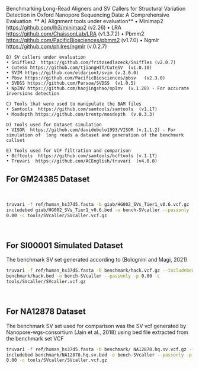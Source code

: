 Benchmarking Long-Read Aligners and SV Callers for Structural Variation Detection in Oxford Nanopore Sequencing Data: A Comprehensive Evaluation
​
  **  A) Alignment tools under evaluation**
    • Minimap2  https://github.com/lh3/minimap2 (v2.26)
    • LRA   https://github.com/ChaissonLab/LRA (v1.3.7.2)
    • Pbmm2  https://github.com/PacificBiosciences/pbmm2   (v1.7.0)
    • Ngmlr  https://github.com/philres/ngmlr   (v.0.2.7)

    B) SV callers under evaluation
    • Sniffles2  https://github.com/fritzsedlazeck/Sniffles (v2.0.7)
    • CuteSV https://github.com/tjiangHIT/CuteSV  (v1.0.10)
    • SVIM https://github.com/eldariont/svim (v.2.0.0)
    • Pbsv https://github.com/PacificBiosciences/pbsv   (v2.3.0)
    • SVDSS https://github.com/Parsoa/SVDSS  (v1.0.5)
    • NpINV https://github.com/haojingshao/npInv  (v.1.28) - For accurate inversions detection
    
    C) Tools that were used to manipulate the BAM files 
    • Samtools  https://github.com/samtools/samtools  (v1.17) 
    • Mosdepth https://github.com/brentp/mosdepth  (v.0.3.3)

    D) Tools used for Dataset simulation
    • VISOR  https://github.com/davidebolo1993/VISOR (v.1.1.2) - For simulation of  long reads a dataset and generation of the benchmark callset
    
    E) Tools used for VCF filtration and comparison
    • Bcftools  https://github.com/samtools/bcftools (v.1.17)
    • Truvari  https://github.com/ACEnglish/truvari  (v4.0.0)


## For GM24385 Dataset
​
```bash
truvari -f ref/human_hs37d5.fasta -b giab/HG002_SVs_Tier1_v0.6.vcf.gz --
includebed giab/HG002_SVs_Tier1_v0.6.bed -o bench-SVcaller --passonly -p
0.00 -c tools/SVcaller/SVcaller.vcf.gz
```
​
## For SI00001 Simulated Dataset
The benchmark SV set generated according to (Bolognini and Magi, 2021)
​
```bash
truvari -f ref/human_hs37d5.fasta -b benchmark/hack.vcf.gz --includebed
benchmark/hack.bed -o bench-SVcaller --passonly -p 0.00 -c
tools/SVcaller/SVcaller.vcf.gz
```
​
## For NA12878 Dataset
The benchmark SV set used for comparison was the SV vcf generated by Nanopore-wgs-consortium (Jain et al., 2018) using bed file extracted from the benchmark set VCF
​
```bash
truvari -f ref/human_hs37d5.fasta -b benchmark/ NA12878.hq.sv.vcf.gz --
includebed benchmark/NA12878.hq.sv.bed -o bench-SVcaller --passonly -p
0.00 -c tools/SVcaller/SVcaller.vcf.gz
```
